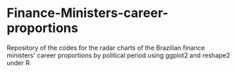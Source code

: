 # Finance-Ministers-career-proportions
Repository of the codes for the radar charts of the Brazilian finance ministers' career proportions by political period using ggplot2 and reshape2 under R
